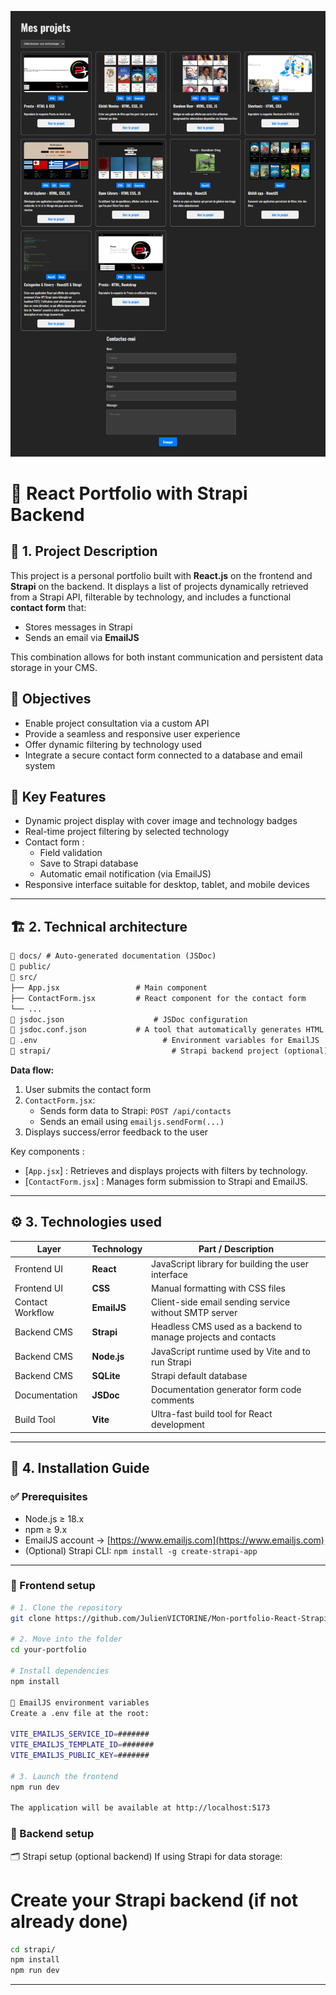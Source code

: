 ![Carte projets](./img/capture-exercice-Mon-portfolio.png)

# 🎨 React Portfolio with Strapi Backend

## 📝 1. Project Description

This project is a personal portfolio built with **React.js** on the frontend and **Strapi** on the backend.
It displays a list of projects dynamically retrieved from a Strapi API, filterable by technology, and includes a functional **contact form** that:

- Stores messages in Strapi
- Sends an email via **EmailJS**

This combination allows for both instant communication and persistent data storage in your CMS.

## 🎯 Objectives

- Enable project consultation via a custom API
- Provide a seamless and responsive user experience
- Offer dynamic filtering by technology used
- Integrate a secure contact form connected to a database and email system

## 🧠 Key Features

- Dynamic project display with cover image and technology badges
- Real-time project filtering by selected technology
- Contact form :
  - Field validation
  - Save to Strapi database
  - Automatic email notification (via EmailJS)
- Responsive interface suitable for desktop, tablet, and mobile devices

---

## 🏗️ 2. Technical architecture
```txt
📁 docs/ # Auto-generated documentation (JSDoc)
📁 public/
📁 src/
├── App.jsx         	    # Main component
├── ContactForm.jsx 	    # React component for the contact form
└── ...
📄 jsdoc.json 				    # JSDoc configuration
📄 jsdoc.conf.json		    # A tool that automatically generates HTML documentation
📄 .env 						      # Environment variables for EmailJS
📁 strapi/ 						    # Strapi backend project (optional)
```

**Data flow:**

1. User submits the contact form
2. `ContactForm.jsx`:
   - Sends form data to Strapi: `POST /api/contacts`
   - Sends an email using `emailjs.sendForm(...)`
3. Displays success/error feedback to the user

Key components :
- [`App.jsx`] : Retrieves and displays projects with filters by technology.
- [`ContactForm.jsx`] : Manages form submission to Strapi and EmailJS.

---

## ⚙️ 3. Technologies used

| Layer             | Technology        | Part / Description                                                     |
|-------------------|------------------ |------------------------------------------------------------------------|
| Frontend UI       | **React**         | JavaScript library for building the user interface                     |
| Frontend UI       | **CSS**           | Manual formatting with CSS files                                       |
| Contact Workflow  | **EmailJS**       | Client-side email sending service without SMTP server                  |
| Backend CMS       | **Strapi**        | Headless CMS used as a backend to manage projects and contacts         |
| Backend CMS       | **Node.js**       | JavaScript runtime used by Vite and to run Strapi                      |
| Backend CMS       | **SQLite**        | Strapi default database                                                |
| Documentation     | **JSDoc**         | Documentation generator form code comments                             |
| Build Tool        | **Vite**          | Ultra-fast build tool for React development                            |

---

## 🚀 4. Installation Guide

### ✅ Prerequisites

- Node.js ≥ 18.x
- npm ≥ 9.x
- EmailJS account → [https://www.emailjs.com](https://www.emailjs.com)
- (Optional) Strapi CLI: `npm install -g create-strapi-app`

---

### 🧪 Frontend setup

```bash
# 1. Clone the repository
git clone https://github.com/JulienVICTORINE/Mon-portfolio-React-Strapi

# 2. Move into the folder
cd your-portfolio

# Install dependencies
npm install

🔐 EmailJS environment variables
Create a .env file at the root:

VITE_EMAILJS_SERVICE_ID=#######
VITE_EMAILJS_TEMPLATE_ID=#######
VITE_EMAILJS_PUBLIC_KEY=#######

# 3. Launch the frontend
npm run dev

The application will be available at http://localhost:5173
```

### 🧪 Backend setup

🗂️ Strapi setup (optional backend)
If using Strapi for data storage:

# Create your Strapi backend (if not already done)
```bash
cd strapi/
npm install
npm run dev
```

---

